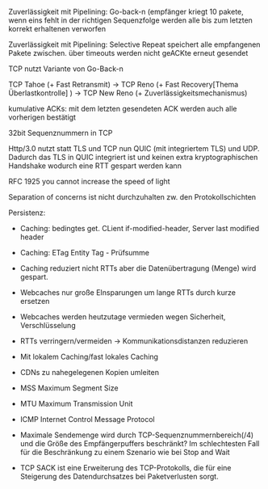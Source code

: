 Zuverlässigkeit mit Pipelining: Go-back-n (empfänger kriegt 10 pakete, wenn eins fehlt in der richtigen Sequenzfolge werden alle bis zum letzten korrekt erhaltenen verworfen

Zuverlässigkeit mit Pipelining: Selective Repeat speichert alle empfangenen Pakete zwischen. über timeouts werden nicht geACKte erneut gesendet

TCP nutzt Variante von Go-Back-n

TCP Tahoe (+ Fast Retransmit) -> TCP Reno (+ Fast Recovery[Thema Überlastkontrolle] ) -> TCP New Reno (+ Zuverlässigkeitsmechanismus)

kumulative ACKs: mit dem letzten gesendeten ACK werden auch alle vorherigen bestätigt

32bit Sequenznummern in TCP

Http/3.0 nutzt statt TLS und TCP nun QUIC (mit integriertem TLS) und UDP. Dadurch das TLS in QUIC integriert ist und keinen extra kryptographischen Handshake wodurch eine RTT gespart werden kann


RFC 1925 you cannot increase the speed of light

Separation of concerns ist nicht durchzuhalten zw. den Protokollschichten


Persistenz: 

- Caching: bedingtes get. CLient if-modified-header, Server last modified header
- Caching: ETag Entity Tag - Prüfsumme
- Caching reduziert nicht RTTs aber die Datenübertragung (Menge) wird gespart.
- Webcaches nur große EInsparungen um lange RTTs durch kurze ersetzen
- Webcaches werden heutzutage vermieden wegen Sicherheit, Verschlüsselung
- RTTs verringern/vermeiden -> Kommunikationsdistanzen reduzieren
- Mit lokalem Caching/fast lokales Caching
- CDNs zu nahegelegenen Kopien umleiten

- MSS Maximum Segment Size
- MTU Maximum Transmission Unit
- ICMP Internet Control Message Protocol


- Maximale Sendemenge wird durch TCP-Sequenznummernbereich(/4) und die Größe des Empfängerpuffers beschränkt? Im schlechtesten Fall für die Beschränkung zu einem Szenario wie bei Stop and Wait
- TCP SACK ist eine Erweiterung des TCP-Protokolls, die für eine Steigerung des Datendurchsatzes bei Paketverlusten sorgt.
